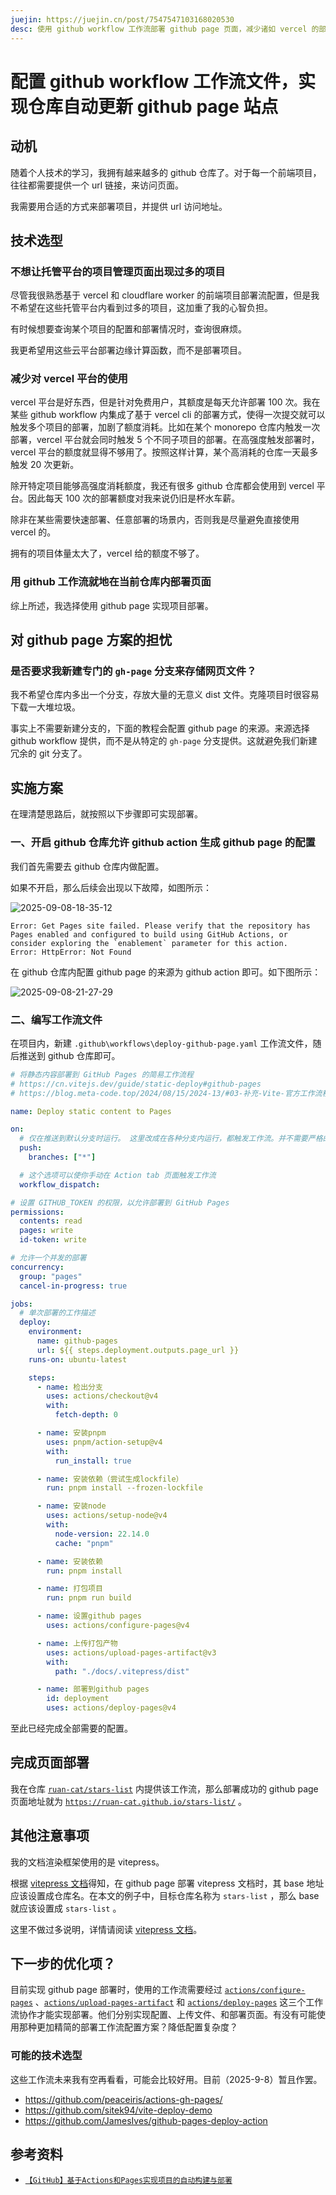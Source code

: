 ```yaml
---
juejin: https://juejin.cn/post/7547547103168020530
desc: 使用 github workflow 工作流部署 github page 页面，减少诸如 vercel 的部署平台提供的免费额度使用，并减少自定义域名维护时的心智负担。
---
```


# 配置 github workflow 工作流文件，实现仓库自动更新 github page 站点

## 动机

随着个人技术的学习，我拥有越来越多的 github 仓库了。对于每一个前端项目，往往都需要提供一个 url 链接，来访问页面。

我需要用合适的方式来部署项目，并提供 url 访问地址。

## 技术选型

### 不想让托管平台的项目管理页面出现过多的项目

尽管我很熟悉基于 vercel 和 cloudflare worker 的前端项目部署流配置，但是我不希望在这些托管平台内看到过多的项目，这加重了我的心智负担。

有时候想要查询某个项目的配置和部署情况时，查询很麻烦。

我更希望用这些云平台部署边缘计算函数，而不是部署项目。

### 减少对 vercel 平台的使用

vercel 平台是好东西，但是针对免费用户，其额度是每天允许部署 100 次。我在某些 github workflow 内集成了基于 vercel cli 的部署方式，使得一次提交就可以触发多个项目的部署，加剧了额度消耗。比如在某个 monorepo 仓库内触发一次部署，vercel 平台就会同时触发 5 个不同子项目的部署。在高强度触发部署时，vercel 平台的额度就显得不够用了。按照这样计算，某个高消耗的仓库一天最多触发 20 次更新。

除开特定项目能够高强度消耗额度，我还有很多 github 仓库都会使用到 vercel 平台。因此每天 100 次的部署额度对我来说仍旧是杯水车薪。

除非在某些需要快速部署、任意部署的场景内，否则我是尽量避免直接使用 vercel 的。

拥有的项目体量太大了，vercel 给的额度不够了。

### 用 github 工作流就地在当前仓库内部署页面

综上所述，我选择使用 github page 实现项目部署。

## 对 github page 方案的担忧

### 是否要求我新建专门的 `gh-page` 分支来存储网页文件？

我不希望仓库内多出一个分支，存放大量的无意义 dist 文件。克隆项目时很容易下载一大堆垃圾。

事实上不需要新建分支的，下面的教程会配置 github page 的来源。来源选择 github workflow 提供，而不是从特定的 `gh-page` 分支提供。这就避免我们新建冗余的 git 分支了。

## 实施方案

在理清楚思路后，就按照以下步骤即可实现部署。

### 一、开启 github 仓库允许 github action 生成 github page 的配置

我们首先需要去 github 仓库内做配置。

如果不开启，那么后续会出现以下故障，如图所示：

![2025-09-08-18-35-12](https://gh-img-store.ruan-cat.com/img/2025-09-08-18-35-12.png)

<!--
	这里为了掘金发文，没有使用vitepress的导入代码片段写法，故代码片段会存在更新不及时的情况。
	完整的代码片段 error-repo-not-github-page-config.log
-->

```log
Error: Get Pages site failed. Please verify that the repository has Pages enabled and configured to build using GitHub Actions, or consider exploring the `enablement` parameter for this action.
Error: HttpError: Not Found
```

在 github 仓库内配置 github page 的来源为 github action 即可。如下图所示：

![2025-09-08-21-27-29](https://gh-img-store.ruan-cat.com/img/2025-09-08-21-27-29.png)

### 二、编写工作流文件

在项目内，新建 `.github\workflows\deploy-github-page.yaml` 工作流文件，随后推送到 github 仓库即可。

<!--
	这里为了掘金发文，没有使用vitepress的导入代码片段写法，故代码片段会存在更新不及时的情况。
	完整的代码片段 deploy-github-page.yaml
-->

```yaml
# 将静态内容部署到 GitHub Pages 的简易工作流程
# https://cn.vitejs.dev/guide/static-deploy#github-pages
# https://blog.meta-code.top/2024/08/15/2024-13/#03-补充-Vite-官方工作流程样本

name: Deploy static content to Pages

on:
  # 仅在推送到默认分支时运行。 这里改成在各种分支内运行，都触发工作流。并不需要严格的限制为主分支。
  push:
    branches: ["*"]

  # 这个选项可以使你手动在 Action tab 页面触发工作流
  workflow_dispatch:

# 设置 GITHUB_TOKEN 的权限，以允许部署到 GitHub Pages
permissions:
  contents: read
  pages: write
  id-token: write

# 允许一个并发的部署
concurrency:
  group: "pages"
  cancel-in-progress: true

jobs:
  # 单次部署的工作描述
  deploy:
    environment:
      name: github-pages
      url: ${{ steps.deployment.outputs.page_url }}
    runs-on: ubuntu-latest

    steps:
      - name: 检出分支
        uses: actions/checkout@v4
        with:
          fetch-depth: 0

      - name: 安装pnpm
        uses: pnpm/action-setup@v4
        with:
          run_install: true

      - name: 安装依赖（尝试生成lockfile）
        run: pnpm install --frozen-lockfile

      - name: 安装node
        uses: actions/setup-node@v4
        with:
          node-version: 22.14.0
          cache: "pnpm"

      - name: 安装依赖
        run: pnpm install

      - name: 打包项目
        run: pnpm run build

      - name: 设置github pages
        uses: actions/configure-pages@v4

      - name: 上传打包产物
        uses: actions/upload-pages-artifact@v3
        with:
          path: "./docs/.vitepress/dist"

      - name: 部署到github pages
        id: deployment
        uses: actions/deploy-pages@v4
```

至此已经完成全部需要的配置。

## 完成页面部署

我在仓库 [`ruan-cat/stars-list`](https://github.com/ruan-cat/stars-list) 内提供该工作流，那么部署成功的 github page 页面地址就为 [`https://ruan-cat.github.io/stars-list/`](https://ruan-cat.github.io/stars-list/) 。

## 其他注意事项

我的文档渲染框架使用的是 vitepress。

根据 [vitepress 文档](https://vitepress.dev/zh/guide/deploy#github-pages)得知，在 github page 部署 vitepress 文档时，其 base 地址应该设置成仓库名。在本文的例子中，目标仓库名称为 `stars-list` ，那么 base 就应该设置成 `stars-list` 。

这里不做过多说明，详情请阅读 [vitepress 文档](https://vitepress.dev/zh/guide/deploy#setting-a-public-base-path)。

## 下一步的优化项？

目前实现 github page 部署时，使用的工作流需要经过 [`actions/configure-pages`](https://github.com/actions/configure-pages) 、[`actions/upload-pages-artifact`](https://github.com/actions/upload-pages-artifact) 和 [`actions/deploy-pages`](https://github.com/actions/deploy-pages) 这三个工作流协作才能实现部署。他们分别实现配置、上传文件、和部署页面。有没有可能使用那种更加精简的部署工作流配置方案？降低配置复杂度？

### 可能的技术选型

这些工作流未来我有空再看看，可能会比较好用。目前（2025-9-8）暂且作罢。

- https://github.com/peaceiris/actions-gh-pages/
- https://github.com/sitek94/vite-deploy-demo
- https://github.com/JamesIves/github-pages-deploy-action

## 参考资料

- [`【GitHub】基于Actions和Pages实现项目的自动构建与部署`](https://blog.meta-code.top/2024/08/15/2024-13/)
